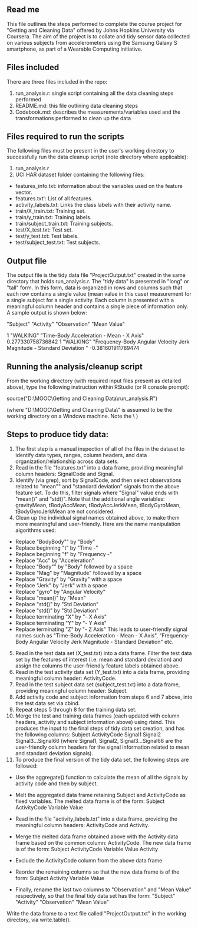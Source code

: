 ## Read me
This file outlines the steps performed to complete the course project for "Getting and Cleaning Data" offered by Johns Hopkins University via Coursera. The aim of the project is to collate and tidy sensor data collected on various subjects from accelerometers using the Samsung Galaxy S smartphone, as part of a Wearable Computing initiative.

## Files included
There are three files included in the repo:
1. run_analysis.r: single script containing all the data cleaning steps performed
2. README.md: this file outlining data cleaning steps
3. Codebook.md: describes the measurements/variables used and the transformations performed to clean up the data

## Files required to run the scripts
The following files must be present in the user's working directory to successfully run the data cleanup script (note directory where applicable):
1. run_analysis.r
2. UCI HAR dataset folder containing the following files:
 * features_info.txt: information about the variables used on the feature vector.
 * features.txt': List of all features.
 * activity_labels.txt: Links the class labels with their activity name.
 * train/X_train.txt: Training set.
 * train/y_train.txt: Training labels.
 * train/subject_train.txt: Training subjects.
 * test/X_test.txt: Test set.
 * test/y_test.txt: Test labels.
 * test/subject_test.txt: Test subjects.

## Output file
The output file is the tidy data file "ProjectOutput.txt" created in the same directory that holds run_analysis.r. The "tidy data" is presented in "long" or "tall" form. In this form, data is organized in rows and columns such that each row contains a single value (mean value in this case) measurement for a single subject for a single activity. Each column is presented with a meaningful column header and contains a single piece of information only. A sample output is shown below:

"Subject" "Activity" "Observation" "Mean Value"

1 "WALKING" "Time-Body Acceleration - Mean - X Axis" 0.277330758736842
1 "WALKING" "Frequency-Body Angular Velocity Jerk Magnitude - Standard Deviation " -0.381601911789474

## Running the analysis/cleanup script
From the working directory (with required input files present as detailed above), type the following instruction within RStudio (or R console prompt):

source("D:\\MOOC\\Getting and Cleaning Data\\run_analysis.R")

(where "D:\\MOOC\\Getting and Cleaning Data\\" is assumed to be the working directory on a Windows machine. Note the \\ )

## Steps to produce tidy data:
1. The first step is a manual inspection of all of the files in the dataset to identify data types, ranges, column headers, and data organization/relationship across data sets.
2. Read in the file "features.txt" into a data frame, providing meaningful column headers: SignalCode and Signal.
3. Identify (via grep), sort by SignalCode, and then select observations related to "mean"" and "standard deviation" signals from the above feature set. To do this, filter signals where "Signal" value ends with "mean()" and "std()". Note that the additional angle variables: gravityMean, tBodyAccMean, tBodyAccJerkMean, tBodyGyroMean, tBodyGyroJerkMean are not considered.
4. Clean up the individual signal names obtained above, to make them more meaningful and user-friendly. Here are the name manipulation algorithms used:
  * Replace "BodyBody"" by "Body"
  * Replace beginning "t" by "Time -"
  * Replace beginning "f" by "Frequency -"
  * Replace "Acc" by "Acceleration"
  * Replace "Body"" by "Body" followed by a space
  * Replace "Mag" by "Magnitude" followed by a space
  * Replace "Gravity" by "Gravity" with a space
  * Replace "Jerk" by "Jerk" with a space
  * Replace "gyro" by "Angular Velocity"
  * Replace "mean()" by "Mean"
  * Replace "std()" by "Std Deviation"
  * Replace "std()" by "Std Deviation"
  * Replace terminating "X" by "- X Axis"
  * Replace terminating "Y" by "- Y Axis"
  * Replace terminating "Z" by "- Z Axis"
This leads to user-friendly signal names such as "Time-Body Acceleration - Mean - X Axis", "Frequency-Body Angular Velocity Jerk Magnitude - Standard Deviation" etc.
5. Read in the test data set (X_test.txt) into a data frame. Filter the test data set by the features of interest (i.e. mean and standard deviation) and assign the columns the user-friendly feature labels obtained above.
6. Read in the test activity data set (Y_test.txt) into a data frame, providing meaningful column header: ActivityCode.
7. Read in the test subject data set (subject_test.txt) into a data frame, providing meaningful column header: Subject.
8. Add activity code and subject information from steps 6 and 7 above, into the test data set via cbind.
9. Repeat steps 5 through 8 for the training data set.
10. Merge the test and training data frames (each updated with column headers, activity and subject information above) using rbind. This produces the input to the final steps of tidy data set creation, and has the following columns:
  Subject  ActivityCode Signal1  Signal2  Signal3...Signal66 (where Signal1, Signal2, Signal3...Signal66 are the user-friendly column headers for the signal information related to mean and standard deviation signals).
11. To produce the final version of the tidy data set, the following steps are followed:
  * Use the aggregate() function to calculate the mean of all the signals by activity code and then by subject.
  * Melt the aggregated data frame retaining Subject and ActivityCode as fixed variables. The melted data frame is of the form:
    Subject ActivityCode Variable Value
  
  * Read in the file "activity_labels.txt" into a data frame, providing the meaningful column headers: ActivityCode and Activity.
  * Merge the melted data frame obtained above with the Activity data frame based on the common column: ActivityCode. The new data frame is of the form:  Subject ActivityCode Variable Value Activity
  * Exclude the ActivityCode column from the above data frame
  * Reorder the remaining columns so that the new data frame is of the form: Subject Activity Variable Value
  * Finally, rename the last two columns to "Observation" and "Mean Value" respectively, so that the final tidy data set has the form: "Subject" "Activity" "Observation" "Mean Value"

Write the data frame to a text file called "ProjectOutput.txt" in the working directory, via write.table().
  
  
